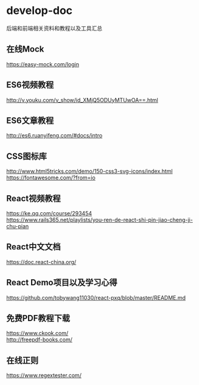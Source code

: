 # develop-doc
后端和前端相关资料和教程以及工具汇总

## 在线Mock
https://easy-mock.com/login
## ES6视频教程
http://v.youku.com/v_show/id_XMjQ5ODUyMTUwOA==.html
## ES6文章教程
http://es6.ruanyifeng.com/#docs/intro
## CSS图标库
http://www.html5tricks.com/demo/150-css3-svg-icons/index.html
<br/>
https://fontawesome.com/?from=io
## React视频教程
https://ke.qq.com/course/293454
<br/>
https://www.rails365.net/playlists/you-ren-de-react-shi-pin-jiao-cheng-ji-chu-pian
## React中文文档
https://doc.react-china.org/
## React Demo项目以及学习心得
https://github.com/tobywang11030/react-pxq/blob/master/README.md
## 免费PDF教程下载
https://www.ckook.com/
<br/>
http://freepdf-books.com/
## 在线正则
https://www.regextester.com/
